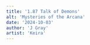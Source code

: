 ```yaml
---
title: '1.87 Talk of Demons'
alt: 'Mysteries of the Arcana'
date: '2024-10-03'
author: 'J Gray'
artist: 'Keira'
---
```

